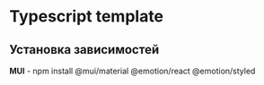 # Typescript template
## Установка зависимостей
<b>MUI</b> - npm install @mui/material @emotion/react @emotion/styled
